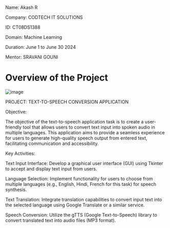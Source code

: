 Name: Akash R

Company: CODTECH IT SOLUTIONS

ID: CT08DS1388

Domain: Machine Learning

Duration: June 1 to June 30 2024 

Mentor: SRAVANI GOUNI

# Overview of the Project
![image](https://github.com/Ak4shR/CODTECH-Task1/assets/146863657/44c72114-8a90-4527-ba10-a1e8cde6facf)

PROJECT: TEXT-TO-SPEECH CONVERSION APPLICATION

Objective:

The objective of the text-to-speech application task is to create a user-friendly tool that allows users to convert text input into spoken audio in multiple languages. This application aims to provide a seamless experience for users to generate high-quality speech output from entered text, facilitating communication and accessibility.

Key Activities:

Text Input Interface: Develop a graphical user interface (GUI) using Tkinter to accept and display text input from users.

Language Selection: Implement functionality for users to choose from multiple languages (e.g., English, Hindi, French for this task) for speech synthesis.

Text Translation: Integrate translation capabilities to convert input text into the selected language using Google Translate or a similar service.

Speech Conversion: Utilize the gTTS (Google Text-to-Speech) library to convert translated text into audio files (MP3 format).






